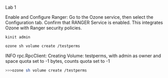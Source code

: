 Lab 1

Enable and Configure Ranger:
Go to the Ozone service, then select the Configuration tab.
Confirm that RANGER Service is enabled.
This integrates Ozone with Ranger security policies.



```console
kinit admin
``` 

```bash
ozone sh volume create /testperms
``` 
INFO rpc.RpcClient: Creating Volume: testperms, with admin as owner and space quota set to -1 bytes, counts quota set to -1


```bash
>>>ozone sh volume create /testperms
```
